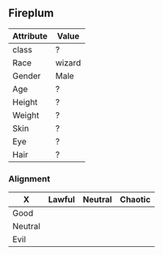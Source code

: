 ## Fireplum

| Attribute | Value  |
| --------- | ------ |
| class     | ?      |
| Race      | wizard |
| Gender    | Male   |
| Age       | ?      |
| Height    | ?      |
| Weight    | ?      |
| Skin      | ?      |
| Eye       | ?      |
| Hair      | ?      |

### Alignment

| X       | Lawful | Neutral | Chaotic |
| ------- | ------ | ------- | ------- |
| Good    |        |         |
| Neutral |        |         |         |
| Evil    |        |         |         |
